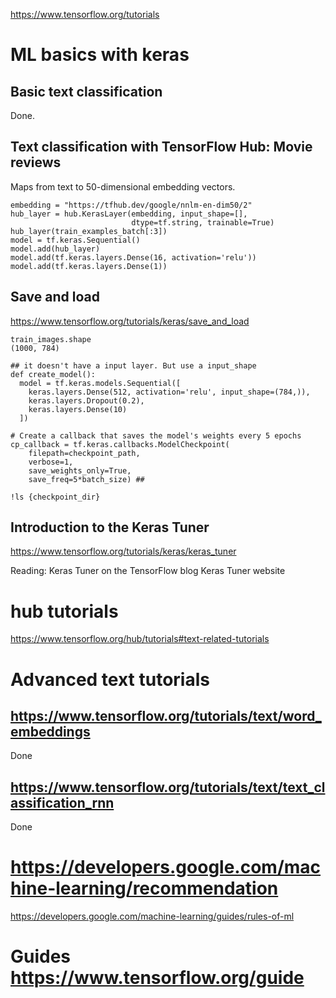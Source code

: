 https://www.tensorflow.org/tutorials
# ML basics with keras 

## Basic text classification
Done.

## Text classification with TensorFlow Hub: Movie reviews
Maps from text to 50-dimensional embedding vectors.

```
embedding = "https://tfhub.dev/google/nnlm-en-dim50/2"
hub_layer = hub.KerasLayer(embedding, input_shape=[], 
                           dtype=tf.string, trainable=True)
hub_layer(train_examples_batch[:3])
model = tf.keras.Sequential()
model.add(hub_layer)
model.add(tf.keras.layers.Dense(16, activation='relu'))
model.add(tf.keras.layers.Dense(1))
```

## Save and load
https://www.tensorflow.org/tutorials/keras/save_and_load
```
train_images.shape
(1000, 784)

## it doesn't have a input layer. But use a input_shape
def create_model():
  model = tf.keras.models.Sequential([
    keras.layers.Dense(512, activation='relu', input_shape=(784,)),
    keras.layers.Dropout(0.2),
    keras.layers.Dense(10)
  ])

# Create a callback that saves the model's weights every 5 epochs
cp_callback = tf.keras.callbacks.ModelCheckpoint(
    filepath=checkpoint_path, 
    verbose=1, 
    save_weights_only=True,
    save_freq=5*batch_size) ## 
    
!ls {checkpoint_dir}
```

## Introduction to the Keras Tuner
https://www.tensorflow.org/tutorials/keras/keras_tuner

Reading: Keras Tuner on the TensorFlow blog
Keras Tuner website

# hub tutorials
https://www.tensorflow.org/hub/tutorials#text-related-tutorials

# Advanced text tutorials

## https://www.tensorflow.org/tutorials/text/word_embeddings
Done

## https://www.tensorflow.org/tutorials/text/text_classification_rnn
Done

# https://developers.google.com/machine-learning/recommendation
https://developers.google.com/machine-learning/guides/rules-of-ml

# Guides https://www.tensorflow.org/guide
